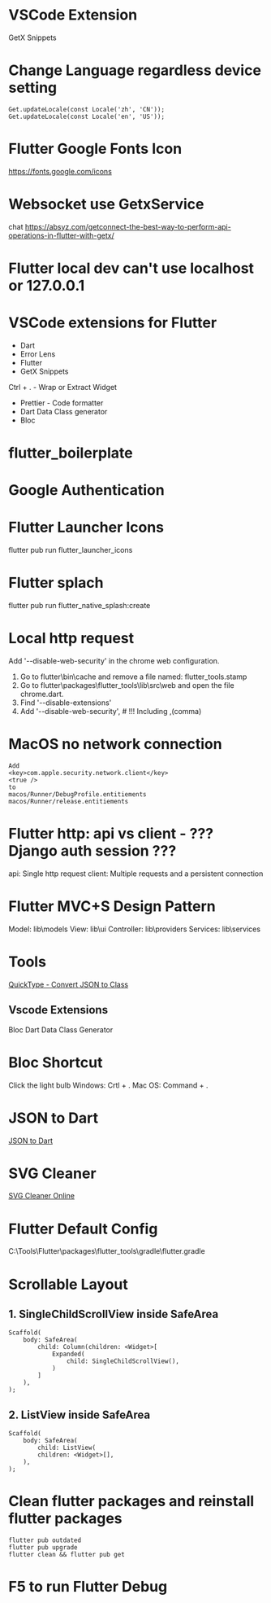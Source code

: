 # VSCode Extension 
GetX Snippets

# Change Language regardless device setting
```
Get.updateLocale(const Locale('zh', 'CN'));
Get.updateLocale(const Locale('en', 'US'));
```
# Flutter Google Fonts Icon
https://fonts.google.com/icons

# Websocket use GetxService
chat
https://absyz.com/getconnect-the-best-way-to-perform-api-operations-in-flutter-with-getx/

# Flutter local dev can't use localhost or 127.0.0.1

# VSCode extensions for Flutter

- Dart
- Error Lens
- Flutter
- GetX Snippets

Ctrl + . - Wrap or Extract Widget

- Prettier - Code formatter
- Dart Data Class generator
- Bloc

# flutter_boilerplate

# Google Authentication


# Flutter Launcher Icons

flutter pub run flutter_launcher_icons

# Flutter splach

flutter pub run flutter_native_splash:create

# Local http request
Add '--disable-web-security' in the chrome web configuration.
1. Go to flutter\bin\cache and remove a file named: flutter_tools.stamp
2. Go to flutter\packages\flutter_tools\lib\src\web and open the file chrome.dart.
3. Find '--disable-extensions'
4. Add '--disable-web-security', # !!! Including ,(comma)

# MacOS no network connection
```
Add
<key>com.apple.security.network.client</key>
<true />
to
macos/Runner/DebugProfile.entitiements
macos/Runner/release.entitiements
```
# Flutter http: api vs client - ??? Django auth session ???
api: Single http request
client: Multiple requests and a persistent connection

# Flutter MVC+S Design Pattern

Model: lib\models
View: lib\ui
Controller: lib\providers
Services: lib\services

# Tools

[QuickType - Convert JSON to Class](https://quicktype.io/)

## Vscode Extensions

Bloc
Dart Data Class Generator

# Bloc Shortcut

Click the light bulb
Windows: Crtl + .
Mac OS: Command + .

# JSON to Dart

[JSON to Dart](https://javiercbk.github.io/json_to_dart/)

# SVG Cleaner

[SVG Cleaner Online](https://iconly.io/tools/svg-cleaner)

# Flutter Default Config

C:\Tools\Flutter\packages\flutter_tools\gradle\flutter.gradle

# Scrollable Layout

## 1. SingleChildScrollView inside SafeArea

```
Scaffold(
    body: SafeArea(
        child: Column(children: <Widget>[
            Expanded(
                child: SingleChildScrollView(),
            )
        ]
    ),
);
```

## 2. ListView inside SafeArea

```
Scaffold(
    body: SafeArea(
        child: ListView(
        children: <Widget>[],
    ),
);
```

# Clean flutter packages and reinstall flutter packages
```
flutter pub outdated
flutter pub upgrade
flutter clean && flutter pub get 
```

# F5 to run Flutter Debug

